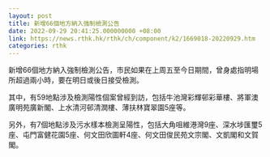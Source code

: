```yaml
---
layout: post
title: 新增66個地方納入強制檢測公告
date: 2022-09-29 20:41:25.000000000 +08:00
link: https://news.rthk.hk/rthk/ch/component/k2/1669018-20220929.htm
categories: rthk
---
```


新增66個地方納入強制檢測公告，市民如果在上周五至今日期間，曾身處指明場所超過兩小時，要在明日或後日接受檢測。

其中，有59地點涉及檢測陽性個案曾經到訪，包括牛池灣彩輝邨彩華樓、將軍澳廣明苑廣新閣、上水清河邨清潤樓、薄扶林寶翠園5座等。

另外，有7個地點涉及污水樣本檢測呈陽性，包括大角咀維港灣9座、深水埗匯璽5座、屯門富健花園5座、何文田欣圖軒4座、何文田俊民苑文宗閣、文凱閣和文賀閣。
